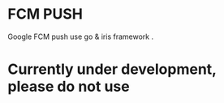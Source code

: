 # FCM PUSH
Google FCM push use go &amp; iris framework .


# Currently under development, please do not use

